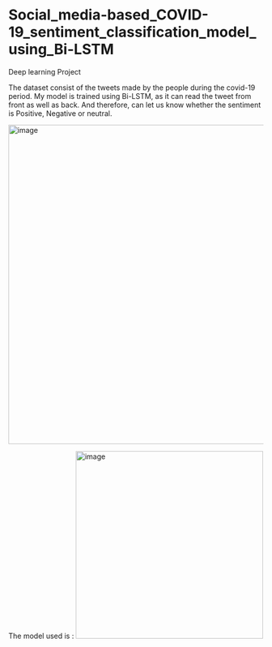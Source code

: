 # Social_media-based_COVID-19_sentiment_classification_model_using_Bi-LSTM
Deep learning Project

The dataset consist of the tweets made by the people during the covid-19 period. My model is trained using Bi-LSTM, as it can read the tweet from front as well as back. And therefore, can let us know whether the sentiment is Positive, Negative or neutral.

<img width="630" alt="image" src="https://github.com/shivani1031/Social_media-based_COVID-19_sentiment_classification_model_using_Bi-LSTM/assets/69902161/cc0f087d-d933-4713-839e-575162479f59">

The model used is : 
<img width="370" alt="image" src="https://github.com/shivani1031/Social_media-based_COVID-19_sentiment_classification_model_using_Bi-LSTM/assets/69902161/605cddc0-f663-41ec-99c9-0f876d2ad392">

